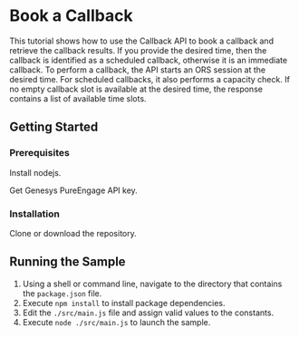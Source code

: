 # Book a Callback

This tutorial shows how to use the Callback API to book a callback and retrieve the callback results. If you provide the desired time, then the callback is identified as a scheduled callback, otherwise it is an immediate callback. To perform a callback, the API starts an ORS session at the desired time. For scheduled callbacks, it also performs a capacity check. If no empty callback slot is available at the desired time, the response contains a list of available time slots.

## Getting Started

### Prerequisites

Install nodejs.

Get Genesys PureEngage API key.

### Installation

Clone or download the repository.

## Running the Sample

1. Using a shell or command line, navigate to the directory that contains the `package.json` file.
2. Execute `npm install` to install package dependencies.
3. Edit the `./src/main.js` file and assign valid values to the constants.
4. Execute `node ./src/main.js` to launch the sample.
